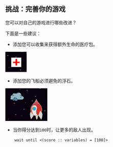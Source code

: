 ## 挑战：完善你的游戏

您可以对自己的游戏进行哪些改进？

下面是一些建议：

+ 添加您可以收集来获得额外生命的医疗包。

![截屏](images/invaders-aid.png)

+ 添加您的飞船必须避免的浮石。

![截屏](images/invaders-rocks.png)

+ 当你得分达到`100`时，让更多的敌人出现。

```blocks3
    wait until <(score :: variables) = [100]>
```